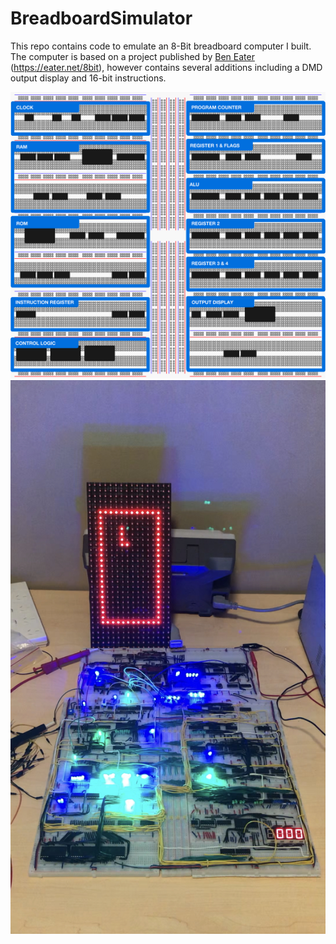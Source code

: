# BreadboardSimulator

This repo contains code to emulate an 8-Bit breadboard computer I built.  
The computer is based on a project published by [Ben Eater](https://github.com/beneater) (https://eater.net/8bit), however contains several additions including a DMD output display and 16-bit instructions.

![alt text](README-Assets/Computer-Diagram.png "Computer Diagram")  
![alt text](README-Assets/Computer-Photo.jpg "Computer Photo")   
  
